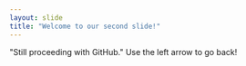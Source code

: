 ```yaml
---
layout: slide
title: "Welcome to our second slide!"
---
```

"Still proceeding with GitHub."
Use the left arrow to go back!
